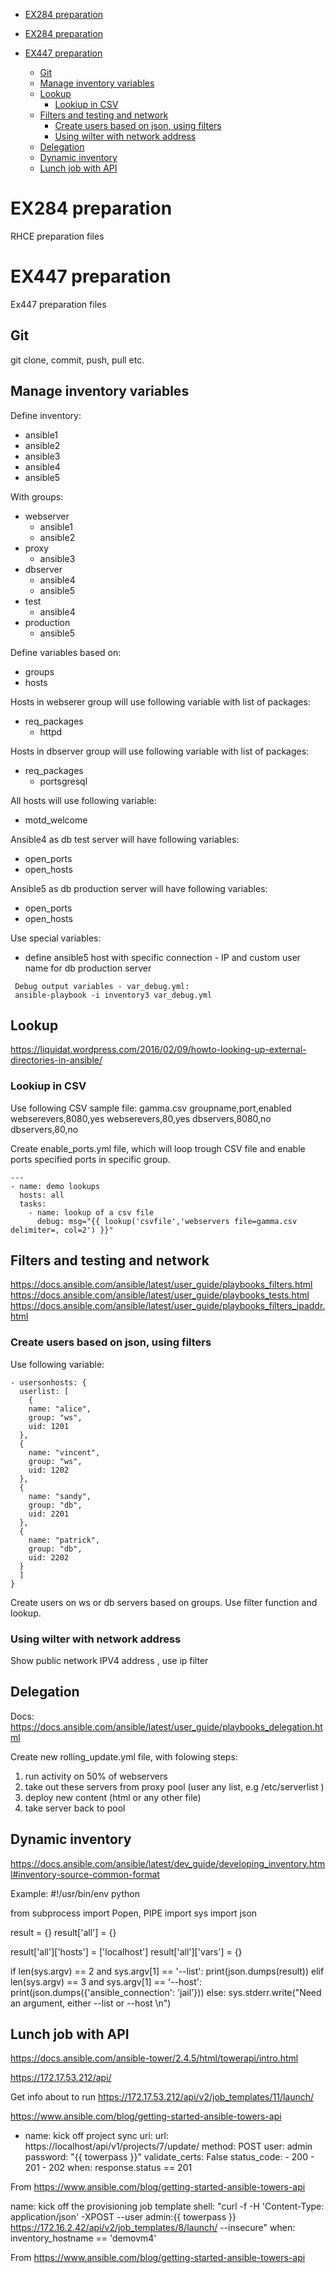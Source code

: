 - [EX284 preparation](#ex284-preparation)

- [EX284 preparation](#ex284-preparation)
- [EX447 preparation](#ex447-preparation)
  - [Git](#git)
  - [Manage inventory variables](#manage-inventory-variables)
  - [Lookup](#lookup)
    - [Lookiup in CSV](#lookiup-in-csv)
  - [Filters and testing and network](#filters-and-testing-and-network)
    - [Create users based on json, using filters](#create-users-based-on-json-using-filters)
    - [Using wilter with  network address](#using-wilter-with-network-address)
  - [Delegation](#delegation)
  - [Dynamic inventory](#dynamic-inventory)
  - [Lunch job with API](#lunch-job-with-api)

# EX284 preparation 
RHCE preparation files

# EX447 preparation
Ex447 preparation files

## Git
git clone, commit, push, pull etc.

## Manage inventory variables

Define inventory:
* ansible1
* ansible2
* ansible3
* ansible4
* ansible5

With groups:
* webserver
  * ansible1
  * ansible2
* proxy
  * ansible3
* dbserver
  * ansible4
  * ansible5
* test 
  * ansible4
* production
  * ansible5



Define variables based on:
* groups
* hosts 

Hosts in webserer group will use following variable with list of packages:
* req_packages
  * httpd

Hosts in dbserver group will use following variable with list of packages:
* req_packages
  * portsgresql

All hosts will use following variable:
* motd_welcome

Ansible4 as db test server will have following variables:
* open_ports
* open_hosts

Ansible5 as db production server will have following variables:
* open_ports
* open_hosts

Use special variables:
* define ansible5 host with specific connection - IP and custom user name for db production server

```
 Debug output variables - var_debug.yml:
 ansible-playbook -i inventory3 var_debug.yml
```

## Lookup

https://liquidat.wordpress.com/2016/02/09/howto-looking-up-external-directories-in-ansible/

### Lookiup in CSV

Use following CSV sample file: gamma.csv
groupname,port,enabled
webserevers,8080,yes
webserevers,80,yes
dbservers,8080,no
dbservers,80,no

Create enable_ports.yml file, which will loop trough CSV file and enable ports specified ports in specific group.

    ---
    - name: demo lookups
      hosts: all
      tasks:
        - name: lookup of a csv file
          debug: msg="{{ lookup('csvfile','webservers file=gamma.csv delimiter=, col=2') }}"



## Filters and testing and network
https://docs.ansible.com/ansible/latest/user_guide/playbooks_filters.html
https://docs.ansible.com/ansible/latest/user_guide/playbooks_tests.html
https://docs.ansible.com/ansible/latest/user_guide/playbooks_filters_ipaddr.html

### Create users based on json, using filters

Use following variable:

    - usersonhosts: {
      userlist: [
        {
        name: "alice",
        group: "ws",
        uid: 1201
      },
      {
        name: "vincent",
        group: "ws",
        uid: 1202
      },
      {
        name: "sandy",
        group: "db",
        uid: 2201
      },
      {
        name: "patrick",
        group: "db",
        uid: 2202
      }
      ]
    }

Create users on ws or db servers based on groups. Use filter function and lookup.

### Using wilter with  network address

Show public network IPV4 address , use ip filter 


## Delegation

Docs: https://docs.ansible.com/ansible/latest/user_guide/playbooks_delegation.html

Create new rolling_update.yml file, with folowing steps:

1. run activity on 50% of webservers
2. take out these servers from proxy pool (user any list, e.g /etc/serverlist )
3. deploy new content (html or any other file)
4. take server back to pool

## Dynamic inventory
https://docs.ansible.com/ansible/latest/dev_guide/developing_inventory.html#inventory-source-common-format

Example:
#!/usr/bin/env python

from subprocess import Popen, PIPE
import sys
import json

result = {}
result['all'] = {}

result['all']['hosts'] = ['localhost']
result['all']['vars'] = {}

if len(sys.argv) == 2 and sys.argv[1] == '--list':
    print(json.dumps(result))
elif len(sys.argv) == 3 and sys.argv[1] == '--host':
    print(json.dumps({'ansible_connection': 'jail'}))
else:
    sys.stderr.write("Need an argument, either --list or --host <host>\n")

## Lunch job with API
https://docs.ansible.com/ansible-tower/2.4.5/html/towerapi/intro.html

https://172.17.53.212/api/

Get info about to run
https://172.17.53.212/api/v2/job_templates/11/launch/

https://www.ansible.com/blog/getting-started-ansible-towers-api
- name: kick off project sync
  uri:
    url:  https://localhost/api/v1/projects/7/update/
    method: POST
    user: admin
    password: "{{ towerpass }}"
    validate_certs: False
    status_code:
      - 200
      - 201
      - 202
  when: response.status == 201

From <https://www.ansible.com/blog/getting-started-ansible-towers-api> 

name: kick off the provisioning job template
  shell:  "curl -f -H 'Content-Type: application/json' -XPOST --user 
admin:{{ towerpass }} 
https://172.16.2.42/api/v2/job_templates/8/launch/ --insecure"
  when: inventory_hostname == 'demovm4'

From <https://www.ansible.com/blog/getting-started-ansible-towers-api> 
